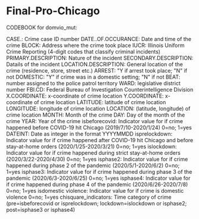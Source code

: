 # Final-Pro-Chicago
CODEBOOK for domvio_mut:

CASE.: Crime case ID number
DATE..OF.OCCURANCE: Date and time of the crime
BLOCK: Address where the crime took place
IUCR: Illinois Uniform Crime Reporting (4-digit codes that classify criminal incidents)
PRIMARY.DESCRIPTION: Nature of the incident
SECONDARY.DESCRIPTION: Datails of the incident
LOCATION.DESCRIPTION: General location of the crime (residence, store, street etc.)
ARREST: "Y if arrest took place; "N" if not
DOMESTIC: "Y" if crime was in a domestic setting; "N" if not
BEAT: number assigned to the police patrol territory
WARD: legislative district number
FBI.CD: Federal Bureau of Investigation Counterintelligence Division
X.COORDINATE: x-coordinate of crime location
Y.COORDINATE: x-coordinate of crime location
LATITUDE: latitude of crime location
LONGITUDE: longitude of crime location
LOCATION: (latitude, longitude) of crime location
MONTH: Month of the crime
DAY: Day of the month of the crime
YEAR: Year of the crime
isbeforecovid: Indicator value for if crime happened before COVID-19 hit Chicago (2019/7/10-2020/1/24) 0=no; 1=yes
DATEINT: Date as integer in the format YYYYMMDD
isprelockdown: Indicator value for if crime happened after COVID-19 hit Chicago and before stay-at-home orders (2020/1/25-2020/3/21) 0=no; 1=yes
islockdown: Indicator value for if crime happened during strict stay-at-home orders (2020/3/22-2020/4/30) 0=no; 1=yes
isphase2: Indicator value for if crime happened during phase 2 of the pandemic (2020/5/1-2020/6/2) 0=no; 1=yes
isphase3: Indicator value for if crime happened during phase 3 of the pandemic (2020/6/3-2020/6/25) 0=no; 1=yes
isphase4: Indicator value for if crime happened during phase 4 of the pandemic (2020/6/26-2020/7/8) 0=no; 1=yes
isdomestic violence: Indicator value for if crime is domestic violence 0=no; 1=yes
chisquare_indicators: Time category of crime (pre=isbeforecovid or isprelockdown; lockdown=islockdown or isphase2; post=isphase3 or isphase4)
